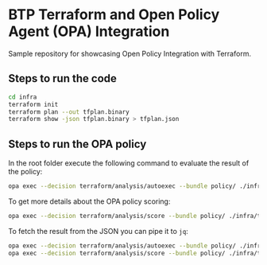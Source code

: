 # BTP  Terraform and Open Policy Agent (OPA) Integration

Sample repository for showcasing Open Policy Integration with Terraform.

## Steps to run the code

```bash	
cd infra
terraform init
terraform plan --out tfplan.binary
terraform show -json tfplan.binary > tfplan.json
```

## Steps to run the OPA policy

In the root folder execute the following command to evaluate the result of the policy:

```bash
opa exec --decision terraform/analysis/autoexec --bundle policy/ ./infra/tfplan.json
```

To get more details about the OPA policy scoring:

```bash
opa exec --decision terraform/analysis/score --bundle policy/ ./infra/tfplan.json
```

To fetch the result from the JSON you can pipe it to `jq`:

```bash
opa exec --decision terraform/analysis/autoexec --bundle policy/ ./infra/tfplan.json | jq '.result[].result'
opa exec --decision terraform/analysis/score --bundle policy/ ./infra/tfplan.json | jq '.result[].result' regoresult.json
```

